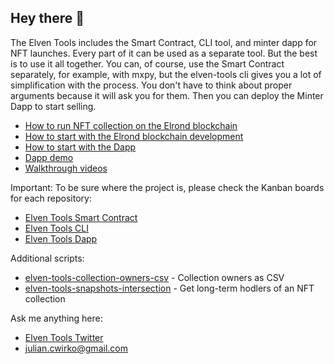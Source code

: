 ## Hey there 👋

The Elven Tools includes the Smart Contract, CLI tool, and minter dapp for NFT launches. Every part of it can be used as a separate tool. But the best is to use it all together. You can, of course, use the Smart Contract separately, for example, with mxpy, but the elven-tools cli gives you a lot of simplification with the process. You don't have to think about proper arguments because it will ask you for them. Then you can deploy the Minter Dapp to start selling.

- [How to run NFT collection on the Elrond blockchain](https://youtu.be/resGP6a7_34)
- [How to start with the Elrond blockchain development](https://www.julian.io/articles/how-to-start-with-elrond.html)
- [How to start with the Dapp](https://www.elven.tools/docs/how-to-start-with-the-dapp.html)
- [Dapp demo](https://dapp-demo.elven.tools/)
- [Walkthrough videos](https://www.youtube.com/channel/UCaj-mgcY9CWbLdZsC5Gt00g/videos)

Important: To be sure where the project is, please check the Kanban boards for each repository:
- [Elven Tools Smart Contract](https://github.com/orgs/ElvenTools/projects/7)
- [Elven Tools CLI](https://github.com/orgs/ElvenTools/projects/6)
- [Elven Tools Dapp](https://github.com/orgs/ElvenTools/projects/5)

Additional scripts:
- [elven-tools-collection-owners-csv](https://github.com/ElvenTools/elven-tools-collection-owners-csv) - Collection owners as CSV
- [elven-tools-snapshots-intersection](https://github.com/ElvenTools/elven-tools-snapshots-intersection) - Get long-term hodlers of an NFT collection

Ask me anything here:

- [Elven Tools Twitter](https://twitter.com/ElvenTools)
- julian.cwirko@gmail.com
